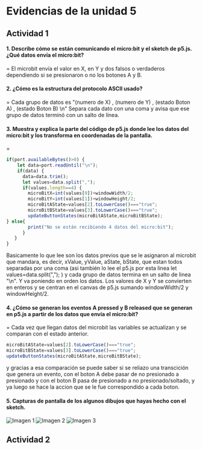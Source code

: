 
# Evidencias de la unidad 5

## Actividad 1

#### 1. Describe cómo se están comunicando el micro:bit y el sketch de p5.js. ¿Qué datos envía el micro:bit?
   
   = El microbit envía el valor en X, en Y y dos falsos o verdaderos dependiendo si se presionaron o no los botones A y B.
   
#### 2. ¿Cómo es la estructura del protocolo ASCII usado?
   
   = Cada grupo de datos es "(numero de X) , (numero de Y) , (estado Boton A) , (estado Boton B) \n"
Separa cada dato con una coma y avisa que ese grupo de datos terminó con un salto de línea.

#### 3. Muestra y explica la parte del código de p5.js donde lee los datos del micro:bit y los transforma en coordenadas de la pantalla.
   =
```js
if(port.availableBytes()>0) {
    let data=port.readUntil("\n");
    if(data) {
      data=data.trim();
      let values=data.split(",");
      if(values.length==4) {
        microBitX=int(values[0])+windowWidth/2;
        microBitY=int(values[1])+windowHeight/2;
        microBitAState=values[2].toLowerCase()==="true";
        microBitBState=values[3].toLowerCase()==="true";
        updateButtonStates(microBitAState,microBitBState);      
} else{
        print("No se están recibiendo 4 datos del micro:bit");
      }    
   }  
}
```
Basicamente lo que lee son los datos previos que se le asignaron al microbit que mandara, es decir, xValue, yValue, aState, bState, que estan todos separadas por una coma (asi también lo lee el p5.js por esta linea let values=data.split(","); ) y cada grupo de datos termina en un salto de linea "\n". Y va poniendo en orden los datos.
Los valores de X y Y se convierten en enteros y se centran en el canvas de p5.js sumando windowWidth/2 y windowHeight/2.  

#### 4. ¿Cómo se generan los eventos A pressed y B released que se generan en p5.js a partir de los datos que envía el micro:bit?

= Cada vez que llegan datos del microbit las variables se actualizan y se comparan con el estado anterior.
```js
microBitAState=values[2].toLowerCase()==="true";
microBitBState=values[3].toLowerCase()==="true";
updateButtonStates(microBitAState,microBitBState);
```
y gracias a esa comparación se puede saber si se reliazo una transcición que genera un evento, con el boton A debe pasar de no presionado a presionado y con el boton B pasa de presionado a no presionado/soltado, y ya luego se hace la accion que se le fue correspondido a cada boton.  
#### 5. Capturas de pantalla de los algunos dibujos que hayas hecho con el sketch.
 ![Imagen 1](https://github.com/user-attachments/assets/c482d4d1-a4c2-45ea-b27b-e2d9633f3733)
 ![Imagen 2](https://github.com/user-attachments/assets/a258a3ed-2186-45e3-95b1-a7202f9ab4ab)
 ![Imagen 3](https://github.com/user-attachments/assets/cc0ca0b1-7c4b-4f43-90ba-40394f2d4e37)

## Actividad 2 


